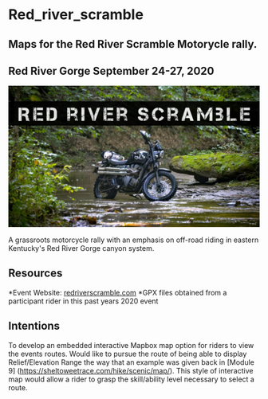 # Red_river_scramble
## Maps for the Red River Scramble Motorycle rally.

## Red River Gorge September 24-27, 2020
![Banner image for event](Graphics/banner.jpg)

A grassroots motorcycle rally with an emphasis on off-road riding in eastern Kentucky's Red River Gorge canyon system.

## Resources
*Event Website: [redriverscramble.com](https://redriverscramble.com)
*GPX files obtained from a participant rider in this past years 2020 event

## Intentions
To develop an embedded interactive Mapbox map option for riders to view the events routes.
Would like to pursue the route of being able to display Relief/Elevation Range the way that an example was given back in [Module 9] (https://sheltoweetrace.com/hike/scenic/map/). This style of interactive map would allow a rider to grasp the skill/ability level necessary to select a route.
